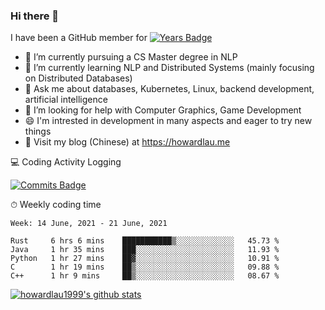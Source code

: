 ### Hi there 👋
I have been a GitHub member for [![Years Badge](https://badges.pufler.dev/years/howardlau1999)](https://badges.pufler.dev)

- 🔭 I’m currently pursuing a CS Master degree in NLP
- 🌱 I’m currently learning NLP and Distributed Systems (mainly focusing on Distributed Databases)
- 💬 Ask me about databases, Kubernetes, Linux, backend development, artificial intelligence
- 🤔 I’m looking for help with Computer Graphics, Game Development
- 😄 I'm intrested in development in many aspects and eager to try new things
- 📕 Visit my blog (Chinese) at https://howardlau.me

<!--
**howardlau1999/howardlau1999** is a ✨ _special_ ✨ repository because its `README.md` (this file) appears on your GitHub profile.

Here are some ideas to get you started:
- 👯 I’m looking to collaborate on ...
- 🤔 I’m looking for help with ...
- 📫 How to reach me: ...
- 😄 Pronouns: ...
- ⚡ Fun fact: ...
-->

💻 Coding Activity Logging

[![Commits Badge](https://badges.pufler.dev/commits/weekly/howardlau1999)](https://badges.pufler.dev)

⏱ Weekly coding time
<!-- Generated By https://github.com/athul/waka-readme -->
<!--START_SECTION:waka-->
```text
Week: 14 June, 2021 - 21 June, 2021

Rust     6 hrs 6 mins    ███████████▒░░░░░░░░░░░░░   45.73 % 
Java     1 hr 35 mins    ███░░░░░░░░░░░░░░░░░░░░░░   11.93 % 
Python   1 hr 27 mins    ██▓░░░░░░░░░░░░░░░░░░░░░░   10.91 % 
C        1 hr 19 mins    ██▒░░░░░░░░░░░░░░░░░░░░░░   09.88 % 
C++      1 hr 9 mins     ██▒░░░░░░░░░░░░░░░░░░░░░░   08.67 % 
```
<!--END_SECTION:waka-->

[![howardlau1999's github stats](https://github-readme-stats.vercel.app/api?username=howardlau1999)](https://github.com/anuraghazra/github-readme-stats)

<!--[![Top Langs](https://github-readme-stats.vercel.app/api/top-langs/?username=howardlau1999&layout=compact)](https://github.com/anuraghazra/github-readme-stats)-->
